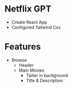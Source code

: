 # Netflix GPT
 * Create React App
 * Configured Tailwind Css

# Features
* Browse
  - Header
  - Main Movies
     * Tailler in background
     * Title & Description
